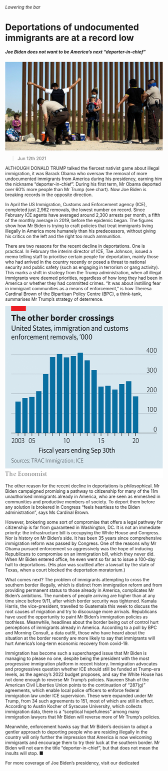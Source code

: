 ###### Lowering the bar

# Deportations of undocumented immigrants are at a record low 

##### Joe Biden does not want to be America’s next “deporter-in-chief” 

![image](images/20210612_usp503.jpg) 

> Jun 12th 2021 

ALTHOUGH DONALD TRUMP talked the fiercest nativist game about illegal immigration, it was Barack Obama who oversaw the removal of more undocumented immigrants from America during his presidency, earning him the nickname “deporter-in-chief”. During his first term, Mr Obama deported over 60% more people than Mr Trump (see chart). Now Joe Biden is breaking records in the opposite direction.

In April the US Immigration, Customs and Enforcement agency (ICE), completed just 2,962 removals, the lowest number on record. Since February ICE agents have averaged around 2,300 arrests per month, a fifth of the monthly average in 2019, before the epidemic began. The figures show how Mr Biden is trying to craft policies that treat immigrants living illegally in America more humanely than his predecessors, without giving his critics on the left and the right too much ammunition.


There are two reasons for the recent decline in deportations. One is practical. In February the interim director of ICE, Tae Johnson, issued a memo telling staff to prioritise certain people for deportation, mainly those who had arrived in the country recently or posed a threat to national security and public safety (such as engaging in terrorism or gang activity). This marks a shift in strategy from the Trump administration, when all illegal immigrants were deemed priorities, regardless of how long they had been in America or whether they had committed crimes. “It was about instilling fear in immigrant communities as a means of enforcement,” is how Theresa Cardinal Brown of the Bipartisan Policy Centre (BPC), a think-tank, summarises Mr Trump’s strategy of deterrence.

![image](images/20210612_USC532.png) 


The other reason for the recent decline in deportations is philosophical. Mr Biden campaigned promising a pathway to citizenship for many of the 11m unauthorised immigrants already in America, who are seen as enmeshed in communities and productive members of society. To deport them before any solution is brokered in Congress “feels heartless to the Biden administration”, says Ms Cardinal Brown.

However, brokering some sort of compromise that offers a legal pathway for citizenship is far from guaranteed in Washington, DC. It is not an immediate priority: the infrastructure bill is occupying the White House and Congress. Nor is history on Mr Biden’s side. It has been 35 years since comprehensive immigration reform was passed by Congress. One of the reasons why Mr Obama pursued enforcement so aggressively was the hope of inducing Republicans to compromise on an immigration bill, which they never did. When Mr Biden entered office, he even went so far as to issue a 100-day halt to deportations. (His plan was scuttled after a lawsuit by the state of Texas, when a court blocked the deportation moratorium.)

What comes next? The problem of immigrants attempting to cross the southern border illegally, which is distinct from immigration reform and from providing permanent status to those already in America, complicates Mr Biden’s ambitions. The numbers of people arriving are higher than at any time since before 9/11, after which border security was tightened. Kamala Harris, the vice-president, travelled to Guatemala this week to discuss the root causes of migration and try to discourage more arrivals. Republicans have used the opportunity to paint Mr Biden’s immigration policies as toothless. Meanwhile, headlines about the border being out of control hurt perceptions of immigrants already in America. According to a poll by BPC and Morning Consult, a data outfit, those who have heard about the situation at the border recently are more likely to say that immigrants will hurt America’s long-term economic recovery from covid-19.

Immigration has become such a supercharged issue that Mr Biden is managing to please no one, despite being the president with the most progressive immigration platform in recent history. Immigration advocates and progressives question whether ICE should still be funded at Trump-era levels, as the agency’s 2022 budget proposes, and say the White House has not done enough to reverse Mr Trump’s policies. Naureen Shah of the American Civil Liberties Union points to the continuation of “287(g)” agreements, which enable local police officers to enforce federal immigration law under ICE supervision. These were expanded under Mr Trump, from 34 such agreements to 151, most of which are still in effect. According to Austin Kocher of Syracuse University, which collects immigration data, there is a “sceptical hopefulness” among many immigration lawyers that Mr Biden will reverse more of Mr Trump’s policies.

Meanwhile, enforcement hawks say that Mr Biden’s decision to adopt a gentler approach to deporting people who are residing illegally in the country will only further the impression that America is now welcoming immigrants and encourage them to try their luck at the southern border. Mr Biden will not earn the title “deporter-in-chief”, but that does not mean the insults will stop. ■

For more coverage of Joe Biden’s presidency, visit our dedicated 

